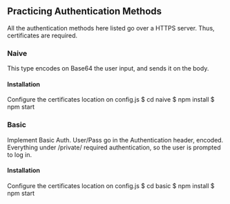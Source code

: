 ## Practicing Authentication Methods

All the authentication methods here listed go over a HTTPS server. Thus, certificates are required.

### Naive
This type encodes on Base64 the user input, and sends it on the body. 

#### Installation
Configure the certificates location on config.js
$ cd naive
$ npm install
$ npm start

### Basic
Implement Basic Auth. 
User/Pass go in the Authentication header, encoded.
Everything under /private/ required authentication, so the user is prompted to log in.

#### Installation
Configure the certificates location on config.js
$ cd basic
$ npm install
$ npm start
